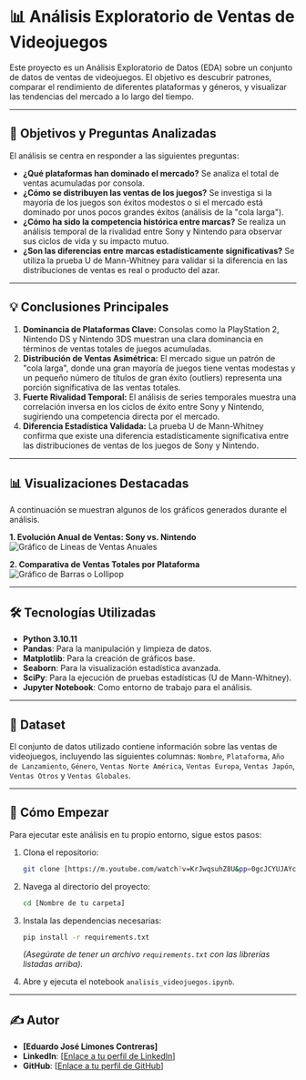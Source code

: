 # 📊 Análisis Exploratorio de Ventas de Videojuegos

Este proyecto es un Análisis Exploratorio de Datos (EDA) sobre un conjunto de datos de ventas de videojuegos. El objetivo es descubrir patrones, comparar el rendimiento de diferentes plataformas y géneros, y visualizar las tendencias del mercado a lo largo del tiempo.

---

## 🎯 Objetivos y Preguntas Analizadas

El análisis se centra en responder a las siguientes preguntas:

* **¿Qué plataformas han dominado el mercado?** Se analiza el total de ventas acumuladas por consola.
* **¿Cómo se distribuyen las ventas de los juegos?** Se investiga si la mayoría de los juegos son éxitos modestos o si el mercado está dominado por unos pocos grandes éxitos (análisis de la "cola larga").
* **¿Cómo ha sido la competencia histórica entre marcas?** Se realiza un análisis temporal de la rivalidad entre Sony y Nintendo para observar sus ciclos de vida y su impacto mutuo.
* **¿Son las diferencias entre marcas estadísticamente significativas?** Se utiliza la prueba U de Mann-Whitney para validar si la diferencia en las distribuciones de ventas es real o producto del azar.

---

## 💡 Conclusiones Principales

1.  **Dominancia de Plataformas Clave:** Consolas como la PlayStation 2, Nintendo DS y Nintendo 3DS muestran una clara dominancia en términos de ventas totales de juegos acumuladas.
2.  **Distribución de Ventas Asimétrica:** El mercado sigue un patrón de "cola larga", donde una gran mayoría de juegos tiene ventas modestas y un pequeño número de títulos de gran éxito (outliers) representa una porción significativa de las ventas totales.
3.  **Fuerte Rivalidad Temporal:** El análisis de series temporales muestra una correlación inversa en los ciclos de éxito entre Sony y Nintendo, sugiriendo una competencia directa por el mercado.
4.  **Diferencia Estadística Validada:** La prueba U de Mann-Whitney confirma que existe una diferencia estadísticamente significativa entre las distribuciones de ventas de los juegos de Sony y Nintendo.

---

## 📊 Visualizaciones Destacadas

A continuación se muestran algunos de los gráficos generados durante el análisis.

**1. Evolución Anual de Ventas: Sony vs. Nintendo**
![Gráfico de Líneas de Ventas Anuales](C:\Users\eduar\Desktop\EDA\src\graficos\Graficolineal.png)

**2. Comparativa de Ventas Totales por Plataforma**
![Gráfico de Barras o Lollipop](C:\Users\eduar\Desktop\EDA\src\graficos\ventaconsolaslollipop.png)

---

## 🛠️ Tecnologías Utilizadas

* **Python 3.10.11**
* **Pandas**: Para la manipulación y limpieza de datos.
* **Matplotlib**: Para la creación de gráficos base.
* **Seaborn**: Para la visualización estadística avanzada.
* **SciPy**: Para la ejecución de pruebas estadísticas (U de Mann-Whitney).
* **Jupyter Notebook**: Como entorno de trabajo para el análisis.

---

## 💾 Dataset

El conjunto de datos utilizado contiene información sobre las ventas de videojuegos, incluyendo las siguientes columnas:
`Nombre`, `Plataforma`, `Año de Lanzamiento`, `Género`, `Ventas Norte América`, `Ventas Europa`, `Ventas Japón`, `Ventas Otros` y `Ventas Globales`.

---

## 🚀 Cómo Empezar

Para ejecutar este análisis en tu propio entorno, sigue estos pasos:

1.  Clona el repositorio:
    ```sh
    git clone [https://m.youtube.com/watch?v=KrJwqsuhZ8U&pp=0gcJCYUJAYcqIYzv](https://m.youtube.com/watch?v=KrJwqsuhZ8U&pp=0gcJCYUJAYcqIYzv)
    ```
2.  Navega al directorio del proyecto:
    ```sh
    cd [Nombre de tu carpeta]
    ```
3.  Instala las dependencias necesarias:
    ```sh
    pip install -r requirements.txt
    ```
    *(Asegúrate de tener un archivo `requirements.txt` con las librerías listadas arriba).*

4.  Abre y ejecuta el notebook `analisis_videojuegos.ipynb`.

---

## ✍️ Autor

* **[Eduardo José Limones Contreras]**
* **LinkedIn**: [[Enlace a tu perfil de LinkedIn](https://www.linkedin.com/in/eduardo-jos%C3%A9-limones-contreras-b1348677/)]
* **GitHub**: [[Enlace a tu perfil de GitHub](https://github.com/EduardoLimones)]
